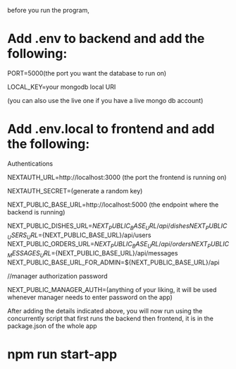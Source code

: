 before you run the program, 

# Add .env to backend and add the following:

PORT=5000(the port you want the database to run on)

LOCAL_KEY=your mongodb local URI

(you can also use the live one if you have a live mongo db account)


# Add .env.local to frontend and add the following:

Authentications

NEXTAUTH_URL=http://localhost:3000  (the port the frontend is running on)

NEXTAUTH_SECRET=(generate a random key)

NEXT_PUBLIC_BASE_URL=http://localhost:5000  (the endpoint where the backend is running)


NEXT_PUBLIC_DISHES_URL=${NEXT_PUBLIC_BASE_URL}/api/dishes
NEXT_PUBLIC_USERS_URL=${NEXT_PUBLIC_BASE_URL}/api/users
NEXT_PUBLIC_ORDERS_URL=${NEXT_PUBLIC_BASE_URL}/api/orders
NEXT_PUBLIC_MESSAGES_URL=${NEXT_PUBLIC_BASE_URL}/api/messages
NEXT_PUBLIC_BASE_URL_FOR_ADMIN=${NEXT_PUBLIC_BASE_URL}/api


//manager authorization password


NEXT_PUBLIC_MANAGER_AUTH=(anything of your liking, it will be used whenever manager needs to enter password on the app)


After adding the details indicated above, you will now run using the concurrently script that first runs the backend then frontend, it is in the package.json of the whole app


# npm run start-app
